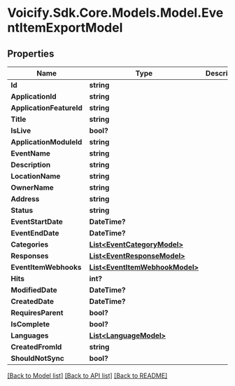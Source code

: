 # Voicify.Sdk.Core.Models.Model.EventItemExportModel
## Properties

Name | Type | Description | Notes
------------ | ------------- | ------------- | -------------
**Id** | **string** |  | [optional] 
**ApplicationId** | **string** |  | [optional] 
**ApplicationFeatureId** | **string** |  | [optional] 
**Title** | **string** |  | [optional] 
**IsLive** | **bool?** |  | [optional] 
**ApplicationModuleId** | **string** |  | [optional] 
**EventName** | **string** |  | [optional] 
**Description** | **string** |  | [optional] 
**LocationName** | **string** |  | [optional] 
**OwnerName** | **string** |  | [optional] 
**Address** | **string** |  | [optional] 
**Status** | **string** |  | [optional] 
**EventStartDate** | **DateTime?** |  | [optional] 
**EventEndDate** | **DateTime?** |  | [optional] 
**Categories** | [**List&lt;EventCategoryModel&gt;**](EventCategoryModel.md) |  | [optional] 
**Responses** | [**List&lt;EventResponseModel&gt;**](EventResponseModel.md) |  | [optional] 
**EventItemWebhooks** | [**List&lt;EventItemWebhookModel&gt;**](EventItemWebhookModel.md) |  | [optional] 
**Hits** | **int?** |  | [optional] 
**ModifiedDate** | **DateTime?** |  | [optional] 
**CreatedDate** | **DateTime?** |  | [optional] 
**RequiresParent** | **bool?** |  | [optional] 
**IsComplete** | **bool?** |  | [optional] 
**Languages** | [**List&lt;LanguageModel&gt;**](LanguageModel.md) |  | [optional] 
**CreatedFromId** | **string** |  | [optional] 
**ShouldNotSync** | **bool?** |  | [optional] 

[[Back to Model list]](../README.md#documentation-for-models) [[Back to API list]](../README.md#documentation-for-api-endpoints) [[Back to README]](../README.md)

